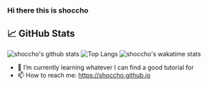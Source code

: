 ### Hi there this is shoccho 

## &#x1f4c8; GitHub Stats
![shoccho's github stats](https://github-readme-stats.vercel.app/api?username=shoccho&count_private=true)
![Top Langs](https://github-readme-stats.vercel.app/api/top-langs/?username=shoccho&layout=compact)
![shoccho's wakatime stats](https://github-readme-stats.vercel.app/api/wakatime?username=@shoccho)

- 🌱 I’m currently learning whatever I can find a good tutorial for
- 📫 How to reach me: https://shoccho.github.io
<!--
**shoccho/shoccho** is a ✨ _special_ ✨ repository because its `README.md` (this file) appears on your GitHub profile.
Here are some ideas to get you started:

- 🔭 I’m currently working on ...

- 👯 I’m looking to collaborate on ...
- 🤔 I’m looking for help with ...
- 💬 Ask me about ...

- 😄 Pronouns: ...
- ⚡ Fun fact: ...
-->
